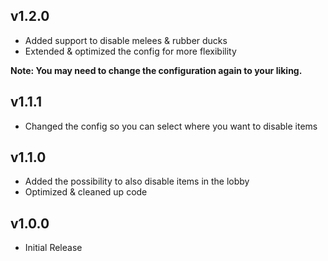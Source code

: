 ## v1.2.0

- Added support to disable melees & rubber ducks
- Extended & optimized the config for more flexibility

**Note: You may need to change the configuration again to your liking.**

## v1.1.1

- Changed the config so you can select where you want to disable items

## v1.1.0

- Added the possibility to also disable items in the lobby
- Optimized & cleaned up code

## v1.0.0

- Initial Release
